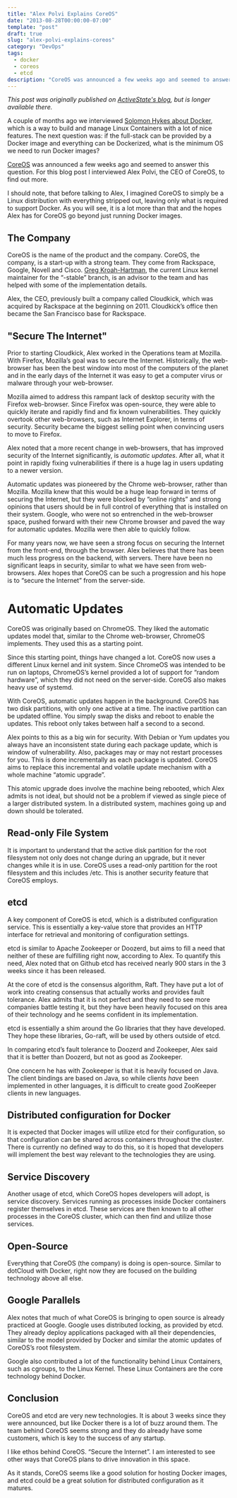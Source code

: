 ```yaml
---
title: "Alex Polvi Explains CoreOS"
date: "2013-08-28T00:00:00-07:00"
template: "post"
draft: true
slug: "alex-polvi-explains-coreos"
category: "DevOps"
tags:
  - docker
  - coreos
  - etcd
description: "CoreOS was announced a few weeks ago and seemed to answer this question. For this blog post I interviewed Alex Polvi, the CEO of CoreOS, to find out more."
---
```

_This post was originally published on [ActiveState's blog](https://www.activestate.com/blog/), but is longer available there._

A couple of months ago we interviewed [Solomon Hykes about Docker](/solomon-hykes-explains-docker), which is a way to build and manage Linux Containers with a lot of nice features. The next question was: if the full-stack can be provided by a Docker image and everything can be Dockerized, what is the minimum OS we need to run Docker images?

[CoreOS](https://coreos.com/) was announced a few weeks ago and seemed to answer this question. For this blog post I interviewed Alex Polvi, the CEO of CoreOS, to find out more.

I should note, that before talking to Alex, I imagined CoreOS to simply be a Linux distribution with everything stripped out, leaving only what is required to support Docker. As you will see, it is a lot more than that and the hopes Alex has for CoreOS go beyond just running Docker images.

## The Company

CoreOS is the name of the product and the company. CoreOS, the company, is a start-up with a strong team. They come from Rackspace, Google, Novell and Cisco. [Greg Kroah-Hartman](https://en.wikipedia.org/wiki/Greg_Kroah-Hartman), the current Linux kernel maintainer for the “-stable” branch, is an advisor to the team and has helped with some of the implementation details.

Alex, the CEO, previously built a company called Cloudkick, which was acquired by Rackspace at the beginning on 2011. Cloudkick’s office then became the San Francisco base for Rackspace.

## "Secure The Internet"

Prior to starting Cloudkick, Alex worked in the Operations team at Mozilla. With Firefox, Mozilla’s goal was to secure the Internet. Historically, the web-browser has been the best window into most of the computers of the planet and in the early days of the Internet it was easy to get a computer virus or malware through your web-browser.

Mozilla aimed to address this rampant lack of desktop security with the Firefox web-browser. Since Firefox was open-source, they were able to quickly iterate and rapidly find and fix known vulnerabilities. They quickly overtook other web-browsers, such as Internet Explorer, in terms of security. Security became the biggest selling point when convincing users to move to Firefox.

Alex noted that a more recent change in web-browsers, that has improved security of the Internet significantly, is *automatic updates*. After all, what it point in rapidly fixing vulnerabilities if there is a huge lag in users updating to a newer version.

Automatic updates was pioneered by the Chrome web-browser, rather than Mozilla. Mozilla knew that this would be a huge leap forward in terms of securing the Internet, but they were blocked by “online rights” and strong opinions that users should be in full control of everything that is installed on their system. Google, who were not so entrenched in the web-browser space, pushed forward with their new Chrome browser and paved the way for automatic updates. Mozilla were then able to quickly follow.

For many years now, we have seen a strong focus on securing the Internet from the front-end, through the browser. Alex believes that there has been much less progress on the backend, with servers. There have been no significant leaps in security, similar to what we have seen from web-browsers. Alex hopes that CoreOS can be such a progression and his hope is to “secure the Internet” from the server-side.

# Automatic Updates

CoreOS was originally based on ChromeOS. They liked the automatic updates model that, similar to the Chrome web-browser, ChromeOS implements. They used this as a starting point.

Since this starting point, things have changed a lot. CoreOS now uses a different Linux kernel and init system. Since ChromeOS was intended to be run on laptops, ChromeOS’s kernel provided a lot of support for “random hardware”, which they did not need on the server-side. CoreOS also makes heavy use of systemd.

With CoreOS, automatic updates happen in the background. CoreOS has two disk partitions, with only one active at a time. The inactive partition can be updated offline. You simply swap the disks and reboot to enable the updates. This reboot only takes between half a second to a second.

Alex points to this as a big win for security. With Debian or Yum updates you always have an inconsistent state during each package update, which is window of vulnerability. Also, packages may or may not restart processes for you. This is done incrementally as each package is updated. CoreOS aims to replace this incremental and volatile update mechanism with a whole machine “atomic upgrade”.

This atomic upgrade does involve the machine being rebooted, which Alex admits is not ideal, but should not be a problem if viewed as single piece of a larger distributed system. In a distributed system, machines going up and down should be tolerated.

## Read-only File System

It is important to understand that the active disk partition for the root filesystem not only does not change during an upgrade, but it never changes while it is in use. CoreOS uses a read-only partition for the root filesystem and this includes /etc. This is another security feature that CoreOS employs.

## etcd

A key component of CoreOS is etcd, which is a distributed configuration service. This is essentially a key-value store that provides an HTTP interface for retrieval and monitoring of configuration settings.

etcd is similar to Apache Zookeeper or Doozerd, but aims to fill a need that neither of these are fulfilling right now, according to Alex. To quantify this need, Alex noted that on Github etcd has received nearly 900 stars in the 3 weeks since it has been released.

At the core of etcd is the consensus algorithm, Raft. They have put a lot of work into creating consensus that actually works and provides fault tolerance. Alex admits that it is not perfect and they need to see more companies battle testing it, but they have been heavily focused on this area of their technology and he seems confident in its implementation.

etcd is essentially a shim around the Go libraries that they have developed. They hope these libraries, Go-raft, will be used by others outside of etcd.

In comparing etcd’s fault tolerance to Doozerd and Zookeeper, Alex said that it is better than Doozerd, but not as good as Zookeeper.

One concern he has with Zookeeper is that it is heavily focused on Java. The client bindings are based on Java, so while clients *have* been implemented in other languages, it is difficult to create good ZooKeeper clients in new languages.

## Distributed configuration for Docker

It is expected that Docker images will utilize etcd for their configuration, so that configuration can be shared across containers throughout the cluster. There is currently no defined way to do this, so it is hoped that developers will implement the best way relevant to the technologies they are using.

## Service Discovery

Another usage of etcd, which CoreOS hopes developers will adopt, is service discovery. Services running as processes inside Docker containers register themselves in etcd. These services are then known to all other processes in the CoreOS cluster, which can then find and utilize those services.

## Open-Source

Everything that CoreOS (the company) is doing is open-source. Similar to dotCloud with Docker, right now they are focused on the building technology above all else.

## Google Parallels

Alex notes that much of what CoreOS is bringing to open source is already practiced at Google. Google uses distributed locking, as provided by etcd. They already deploy applications packaged with all their dependencies, similar to the model provided by Docker and similar the atomic updates of CoreOS’s root filesystem.

Google also contributed a lot of the functionality behind Linux Containers, such as cgroups, to the Linux Kernel. These Linux Containers are the core technology behind Docker.

## Conclusion

CoreOS and etcd are very new technologies. It is about 3 weeks since they were announced, but like Docker there is a lot of buzz around them. The team behind CoreOS seems strong and they do already have some customers, which is key to the success of any startup.

I like ethos behind CoreOS. “Secure the Internet”. I am interested to see other ways that CoreOS plans to drive innovation in this space.

As it stands, CoreOS seems like a good solution for hosting Docker images, and etcd could be a great solution for distributed configuration as it matures.